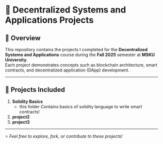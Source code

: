 # 🧩 Decentralized Systems and Applications Projects

## 📘 Overview  
This repository contains the projects I completed for the **Decentralized Systems and Applications** course during the **Fall 2025** semester at **MSKU University**.  
Each project demonstrates concepts such as blockchain architecture, smart contracts, and decentralized application (DApp) development.

---

## 💼 Projects Included  
1. **Solidity Basics**
   - this folder Contains basics of solidity language to write smart contracts!
3. **project2**
4. **project3**
---

⭐ *Feel free to explore, fork, or contribute to these projects!*
